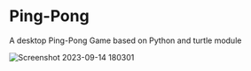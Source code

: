 # Ping-Pong
A desktop Ping-Pong Game based on Python and turtle module

![Screenshot 2023-09-14 180301](https://github.com/AhmedReda-7/Ping-Pong/assets/58761388/0d920688-56d1-4005-b80e-509fdd0fc9cd)
